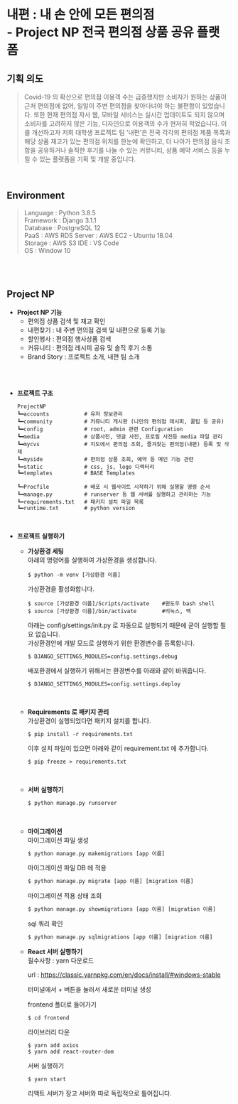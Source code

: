 # **내편** : 내 손 안에 모든 편의점 <br>- Project NP 전국 편의점 상품 공유 플랫폼


## 기획 의도

   > Covid-19 의 확산으로 편의점 이용객 수는 급증했지만 소비자가 원하는 상품이 근처 편의점에 없어, 일일이 주변 편의점을 찾아다녀야 하는 불편함이 있었습니다. 또한 현재 편의점 자사 웹, 모바일 서비스는 실시간 업데이트도 되지 않으며 소비자를 고려하지 않은 기능, 디자인으로 이용객의 수가 현저히 적었습니다.
   이를 개선하고자 저희 대학생 프로젝트 팀 '내편'은 전국 각각의 편의점 제품 목록과 해당 상품 재고가 있는 편의점 위치를 한눈에 확인하고, 더 나아가 편의점 음식 조합을 공유하거나 솔직한 후기를 나눌 수 있는 커뮤니티, 상품 예약 서비스 등을 누릴 수 있는 플랫폼을 기획 및 개발 중입니다.

<br/>


## Environment
> Language  : Python 3.8.5 <br/>
Framework   : Django 3.1.1  <br/>
Database    : PostgreSQL 12<br/>
PaaS        : AWS RDS
Server      : AWS EC2 - Ubuntu 18.04 <br/>
Storage     : AWS S3
IDE         : VS Code <br/>
OS          : Window 10

<br>


<br/>

## Project NP
+ **Project NP 기능**
   + 편의점 상품 검색 및 재고 확인
   + 내편찾기     : 내 주변 편의점 검색 및 내편으로 등록 기능
   + 할인행사     : 편의점 행사상품 검색
   + 커뮤니티     : 편의점 레시피 공유 및 솔직 후기 소통
   + Brand Story : 프로젝트 소개, 내편 팀 소개
<br>
<br>

+ **프로젝트 구조**
   ```
   ProjectNP
   ┗━accounts           # 유저 정보관리
   ┗━community          # 커뮤니티 게시판 (나만의 편의점 레시피, 꿀팁 등 공유)
   ┗━config             # root, admin 관련 Configuration
   ┗━media              # 상품사진, 댓글 사진, 프로필 사진등 media 파일 관리
   ┗━mycvs              # 지도에서 편의점 조회, 즐겨찾는 편의점(내편) 등록 및 삭제
   ┗━myside             # 편의점 상품 조회, 예약 등 메인 기능 관련
   ┗━static             # css, js, logo 디렉터리
   ┗━templates          # BASE Templates

   ┗━Procfile           # 배포 시 웹사이트 시작하기 위해 실행할 명령 순서
   ┗━manage.py          # runserver 등 웹 서버를 실행하고 관리하는 기능
   ┗━requirements.txt   # 패키지 설치 파일 목록
   ┗━runtime.txt        # python version
   ```
<br>

      
+ **프로젝트 실행하기**
   + **가상환경 세팅**<br>
      아래의 명령어를 실행하여 가상환경을 생성합니다.
      ```
      $ python -m venv [가상환경 이름]
      ```

      가상환경을 활성화합니다.
      ```
      $ source [가상환경 이름]/Scripts/activate    #윈도우 bash shell
      $ source [가상환경 이름]/bin/activate        #리눅스, 맥
      ```
      아래는 config/settings/init.py 로 자동으로 실행되기 때문에 굳이 실행할 필요 없습니다.
      <br>
      가상환경안에 개발 모드로 실행하기 위한 환경변수를 등록합니다.
      ```
      $ DJANGO_SETTINGS_MODULES=config.settings.debug
      ```

      배포환경에서 실행하기 위해서는 환경변수를 아래와 같이 바꿔줍니다.
      ```
      $ DJANGO_SETTINGS_MODULES=config.settings.deploy
      ```
      <br>

   + **Requirements 로 패키지 관리** <br>
      가상환경이 실행되었다면 패키지 설치를 합니다.
      ```
      $ pip install -r requirements.txt
      ```
      이후 설치 파일이 있으면 아래와 같이 requirement.txt 에 추가합니다.
      ```
      $ pip freeze > requirements.txt
      ```
      <br>

   + **서버 실행하기**
      ```python
      $ python manage.py runserver
      ```
      <br>


   + **마이그레이션** <br>
      마이그레이션 파일 생성
      ```python
      $ python manage.py makemigrations [app 이름]
      ```  

      마이그레이션 파일 DB 에 적용
      ```python
      $ python manage.py migrate [app 이름] [migration 이름]
      ```

      마이그레이션 적용 상태 조회
      ```python
      $ python manage.py showmigrations [app 이름] [migration 이름]
      ```

      sql 쿼리 확인
      ```python
      $ python manage.py sqlmigrations [app 이름] [migration 이름]
      ```  

   + **React 서버 실행하기** <br>
      필수사항 : yarn 다운로드
      
      url : https://classic.yarnpkg.com/en/docs/install/#windows-stable

      터미널에서 + 버튼을 눌러서 새로운 터미널 생성

      frontend 폴더로 들어가기
      ```
      $ cd frontend
      ```
      
      라이브러리 다운
      ```
      $ yarn add axios
      $ yarn add react-router-dom
      ```

      서버 실행하기
      ```
      $ yarn start
      ```

      리액트 서버가 장고 서버와 따로 독립적으로 틀어집니다.